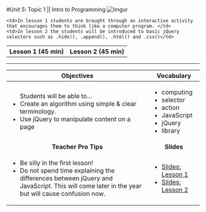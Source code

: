 #Unit 5: Topic 1 || Intro to Programming
 ![Imgur](http://i.imgur.com/pV3BGBg.jpg)
 
<table>
<tr>
	<th>Lesson 1 (45 min)</th>
	<th>Lesson 2 (45 min)</th>
</tr>
<tr>

	<td>In lesson 1 students are brought through an interactive activity that encourages them to think like a computer program. </td>
	<td>In lesson 2 the students will be introduced to basic jQuery selectors such as .hide(), .append(), .html() and .css()</td>
</tr>
</table>

***


| Objectives | Vocabulary |
|-------|-------|
| <ul>Students will be able to...<li> Create an algorithm using simple & clear terminology. </li> <li>Use jQuery to manipulate content on a page</li> </ul>  | <ul> <li>computing</li> <li>selector</li> <li>action</li> <li>JavaScript</li><li>jQuery</li><li>library</li></ul> | 
| <center> **Teacher Pro Tips** </center> |<center> **Slides** </center> |
|<ul><li>Be silly in the first lesson!</li> <li>Do not spend time explaining the differences between jQuery and JavaScript. This will come later in the year but will cause confusion now.</li></ul>| <ul><li><a href = "https://docs.google.com/presentation/d/1z2c-cpe-hml-_HI9eA2gS-cjVsbfntHWYhU8oPKwBgY/edit#slide=id.g12ee5b58a7_0_0" target="_blank">Slides: Lesson 1</a></li> <li> <a href = "https://docs.google.com/presentation/d/1z2c-cpe-hml-_HI9eA2gS-cjVsbfntHWYhU8oPKwBgY/edit#slide=id.g1349ad4351_0_149" target="_blank">Slides: Lesson 2</a></li></ul> |





